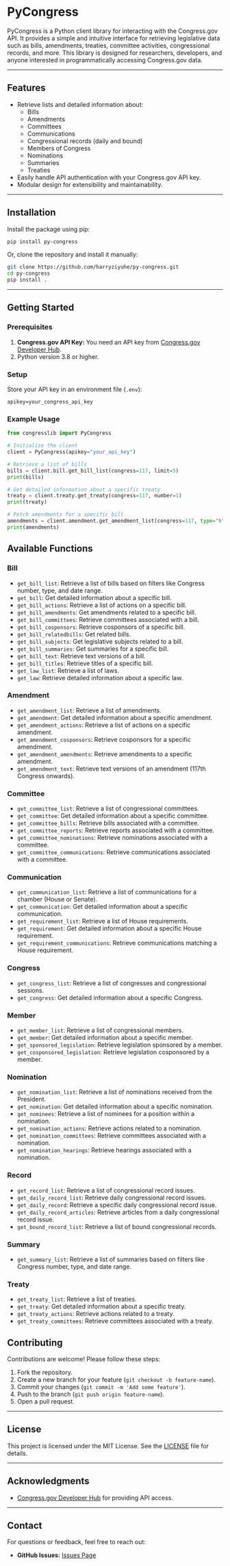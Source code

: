 # PyCongress

PyCongress is a Python client library for interacting with the Congress.gov API. It provides a simple and intuitive interface for retrieving legislative data such as bills, amendments, treaties, committee activities, congressional records, and more. This library is designed for researchers, developers, and anyone interested in programmatically accessing Congress.gov data.

---

## Features

- Retrieve lists and detailed information about:
  - Bills
  - Amendments
  - Committees
  - Communications
  - Congressional records (daily and bound)
  - Members of Congress
  - Nominations
  - Summaries
  - Treaties
- Easily handle API authentication with your Congress.gov API key.
- Modular design for extensibility and maintainability.

---

## Installation

Install the package using pip:

```bash
pip install py-congress
```

Or, clone the repository and install it manually:

```bash
git clone https://github.com/harryziyuhe/py-congress.git
cd py-congress
pip install .
```

---

## Getting Started

### Prerequisites

1. **Congress.gov API Key:** You need an API key from [Congress.gov Developer Hub](https://developer.congress.gov/).
2. Python version 3.8 or higher.

### Setup

Store your API key in an environment file (`.env`):

```
apikey=your_congress_api_key
```

### Example Usage

```python
from congresslib import PyCongress

# Initialize the client
client = PyCongress(apikey="your_api_key")

# Retrieve a list of bills
bills = client.bill.get_bill_list(congress=117, limit=5)
print(bills)

# Get detailed information about a specific treaty
treaty = client.treaty.get_treaty(congress=117, number=1)
print(treaty)

# Fetch amendments for a specific bill
amendments = client.amendment.get_amendment_list(congress=117, type="h", limit=10)
print(amendments)
```

## Available Functions

### Bill
- `get_bill_list`: Retrieve a list of bills based on filters like Congress number, type, and date range.
- `get_bill`: Get detailed information about a specific bill.
- `get_bill_actions`: Retrieve a list of actions on a specific bill.
- `get_bill_amendments`: Get amendments related to a specific bill.
- `get_bill_committees`: Retrieve committees associated with a bill.
- `get_bill_cosponsors`: Retrieve cosponsors of a specific bill.
- `get_bill_relatedbills`: Get related bills.
- `get_bill_subjects`: Get legislative subjects related to a bill.
- `get_bill_summaries`: Get summaries for a specific bill.
- `get_bill_text`: Retrieve text versions of a bill.
- `get_bill_titles`: Retrieve titles of a specific bill.
- `get_law_list`: Retrieve a list of laws.
- `get_law`: Retrieve detailed information about a specific law.

### Amendment
- `get_amendment_list`: Retrieve a list of amendments.
- `get_amendment`: Get detailed information about a specific amendment.
- `get_amendment_actions`: Retrieve a list of actions on a specific amendment.
- `get_amendment_cosponsors`: Retrieve cosponsors for a specific amendment.
- `get_amendment_amendments`: Retrieve amendments to a specific amendment.
- `get_amendment_text`: Retrieve text versions of an amendment (117th Congress onwards).

### Committee
- `get_committee_list`: Retrieve a list of congressional committees.
- `get_committee`: Get detailed information about a specific committee.
- `get_committee_bills`: Retrieve bills associated with a committee.
- `get_committee_reports`: Retrieve reports associated with a committee.
- `get_committee_nominations`: Retrieve nominations associated with a committee.
- `get_committee_communications`: Retrieve communications associated with a committee.

### Communication
- `get_communication_list`: Retrieve a list of communications for a chamber (House or Senate).
- `get_communication`: Get detailed information about a specific communication.
- `get_requirement_list`: Retrieve a list of House requirements.
- `get_requirement`: Get detailed information about a specific House requirement.
- `get_requirement_communications`: Retrieve communications matching a House requirement.

### Congress
- `get_congress_list`: Retrieve a list of congresses and congressional sessions.
- `get_congress`: Get detailed information about a specific Congress.

### Member
- `get_member_list`: Retrieve a list of congressional members.
- `get_member`: Get detailed information about a specific member.
- `get_sponsored_legislation`: Retrieve legislation sponsored by a member.
- `get_cosponsored_legislation`: Retrieve legislation cosponsored by a member.

### Nomination
- `get_nomination_list`: Retrieve a list of nominations received from the President.
- `get_nomination`: Get detailed information about a specific nomination.
- `get_nominees`: Retrieve a list of nominees for a position within a nomination.
- `get_nomination_actions`: Retrieve actions related to a nomination.
- `get_nomination_committees`: Retrieve committees associated with a nomination.
- `get_nomination_hearings`: Retrieve hearings associated with a nomination.

### Record
- `get_record_list`: Retrieve a list of congressional record issues.
- `get_daily_record_list`: Retrieve daily congressional record issues.
- `get_daily_record`: Retrieve a specific daily congressional record issue.
- `get_daily_record_articles`: Retrieve articles from a daily congressional record issue.
- `get_bound_record_list`: Retrieve a list of bound congressional records.

### Summary
- `get_summary_list`: Retrieve a list of summaries based on filters like Congress number, type, and date range.

### Treaty
- `get_treaty_list`: Retrieve a list of treaties.
- `get_treaty`: Get detailed information about a specific treaty.
- `get_treaty_actions`: Retrieve actions related to a treaty.
- `get_treaty_committees`: Retrieve committees associated with a treaty.

## Contributing

Contributions are welcome! Please follow these steps:

1. Fork the repository.
2. Create a new branch for your feature (`git checkout -b feature-name`).
3. Commit your changes (`git commit -m 'Add some feature'`).
4. Push to the branch (`git push origin feature-name`).
5. Open a pull request.

---

## License

This project is licensed under the MIT License. See the [LICENSE](LICENSE) file for details.

---

## Acknowledgments

- [Congress.gov Developer Hub](https://developer.congress.gov/) for providing API access.

---

## Contact

For questions or feedback, feel free to reach out:

- **GitHub Issues:** [Issues Page](https://github.com/harryziyuhe/py-congress/issues)
